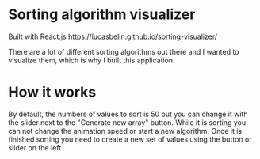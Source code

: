 # Sorting algorithm visualizer
Built with React.js
https://lucasbelin.github.io/sorting-visualizer/

There are a lot of different sorting algorithms out there and I wanted to visualize them, which is why I built this application.

# How it works
By default, the numbers of values to sort is 50 but you can change it with the slider next to the "Generate new array" button.
While it is sorting you can not change the animation speed or start a new algorithm.
Once it is finished sorting you need to create a new set of values using the button or slider on the left.

